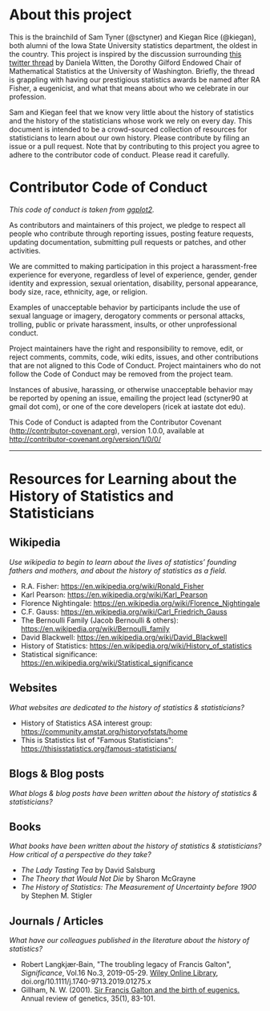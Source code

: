 # About this project

This is the brainchild of Sam Tyner (@sctyner) and Kiegan Rice (@kiegan), both alumni of the Iowa State University statistics department, the oldest in the country. This project is inspired by the discussion surrounding [this twitter thread](https://twitter.com/daniela_witten/status/1268392721275744256?s=20) by Daniela Witten, the Dorothy Gilford Endowed Chair of Mathematical Statistics at the University of Washington. Briefly, the thread is grappling with having our prestigious statistics awards be named after RA Fisher, a eugenicist, and what that means about who we celebrate in our profession. 

Sam and Kiegan feel that we know very little about the history of statistics and the history of the statisticians whose work we rely on every day. This document is intended to be a crowd-sourced collection of resources for statisticians to learn about our own history. Please contribute by filing an issue or a pull request. Note that by contributing to this project you agree to adhere to the contributor code of conduct. Please read it carefully.

# Contributor Code of Conduct

*This code of conduct is taken from [ggplot2](https://github.com/tidyverse/ggplot2/blob/master/CODE_OF_CONDUCT.md).*

As contributors and maintainers of this project, we pledge to respect all people who 
contribute through reporting issues, posting feature requests, updating documentation,
submitting pull requests or patches, and other activities.

We are committed to making participation in this project a harassment-free experience for
everyone, regardless of level of experience, gender, gender identity and expression,
sexual orientation, disability, personal appearance, body size, race, ethnicity, age, or religion.

Examples of unacceptable behavior by participants include the use of sexual language or
imagery, derogatory comments or personal attacks, trolling, public or private harassment,
insults, or other unprofessional conduct.

Project maintainers have the right and responsibility to remove, edit, or reject comments,
commits, code, wiki edits, issues, and other contributions that are not aligned to this 
Code of Conduct. Project maintainers who do not follow the Code of Conduct may be removed 
from the project team.

Instances of abusive, harassing, or otherwise unacceptable behavior may be reported by 
opening an issue, emailing the project lead (sctyner90 at gmail dot com), or one of the core developers (ricek at iastate dot edu).

This Code of Conduct is adapted from the Contributor Covenant 
(http://contributor-covenant.org), version 1.0.0, available at 
http://contributor-covenant.org/version/1/0/0/

---

# Resources for Learning about the History of Statistics and Statisticians

## Wikipedia 

*Use wikipedia to begin to learn about the lives of statistics’ founding fathers and mothers, and about the history of statistics as a field.*  

- R.A. Fisher: https://en.wikipedia.org/wiki/Ronald_Fisher
- Karl Pearson: https://en.wikipedia.org/wiki/Karl_Pearson
- Florence Nightingale: https://en.wikipedia.org/wiki/Florence_Nightingale
- C.F. Gauss: https://en.wikipedia.org/wiki/Carl_Friedrich_Gauss
- The Bernoulli Family (Jacob Bernoulli & others): https://en.wikipedia.org/wiki/Bernoulli_family 
- David Blackwell: https://en.wikipedia.org/wiki/David_Blackwell
- History of Statistics: https://en.wikipedia.org/wiki/History_of_statistics
- Statistical significance: https://en.wikipedia.org/wiki/Statistical_significance


## Websites 

*What websites are dedicated to the history of statistics & statisticians?* 

- History of Statistics ASA interest group: https://community.amstat.org/historyofstats/home 
- This is Statistics list of "Famous Statisticians": https://thisisstatistics.org/famous-statisticians/ 

## Blogs & Blog posts

*What blogs & blog posts have been written about the history of statistics & statisticians?*

## Books 

*What books have been written about the history of statistics & statisticians? How critical of a perspective do they take?* 

- *The Lady Tasting Tea* by David Salsburg
- *The Theory that Would Not Die* by Sharon McGrayne 
- *The History of Statistics: The Measurement of Uncertainty before 1900* by Stephen M. Stigler

## Journals / Articles

*What have our colleagues published in the literature about the history of statistics?* 

- Robert Langkjær‐Bain, "The troubling legacy of Francis Galton", _Significance_, Vol.16 No.3, 2019-05-29. [Wiley Online Library](https://rss.onlinelibrary.wiley.com/doi/10.1111/j.1740-9713.2019.01275.x), doi.org/10.1111/j.1740-9713.2019.01275.x
- Gillham, N. W. (2001). [Sir Francis Galton and the birth of eugenics.](https://www.annualreviews.org/doi/abs/10.1146/annurev.genet.35.102401.090055?journalCode=genet) Annual review of genetics, 35(1), 83-101.



